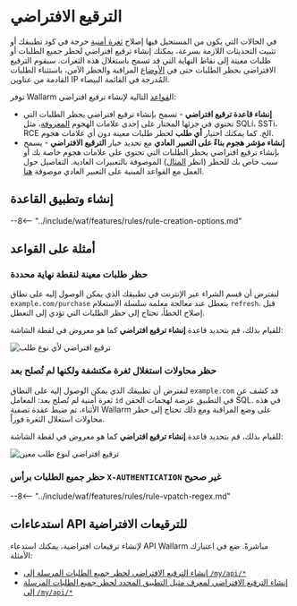 [img-vpatch-example1]:      ../../images/user-guides/rules/vpatch-rule-1.png
[img-vpatch-example2]:      ../../images/user-guides/rules/vpatch-rule-2.png
[img-regex-example1]:       ../../images/user-guides/rules/regex-rule-1.png
[rule-creation-options]:    ../../user-guides/events/analyze-attack.md#analyze-requests-in-an-event
[request-processing]:       ../../user-guides/rules/request-processing.md

# الترقيع الافتراضي

في الحالات التي يكون من المستحيل فيها إصلاح [ثغرة أمنية](../../user-guides/vulnerabilities.md) حرجة في كود تطبيقك أو تثبيت التحديثات اللازمة بسرعة، يمكنك إنشاء ترقيع افتراضي لحظر جميع الطلبات أو طلبات معينة إلى نقاط النهاية التي قد تسمح باستغلال هذه الثغرات. سيقوم الترقيع الافتراضي بحظر الطلبات حتى في [الأوضاع](../../admin-en/configure-wallarm-mode.md) المراقبة والحظر الآمن، باستثناء الطلبات القادمة من عناوين IP المُدرجة في القائمة البيضاء.

توفر Wallarm ال[قواعد](../../user-guides/rules/rules.md) التالية لإنشاء ترقيع افتراضي:

* **إنشاء قاعدة ترقيع افتراضي** - تسمح بإنشاء ترقيع افتراضي يحظر الطلبات التي تحتوي في جزئها المختار على إحدى علامات الهجوم [المعروفة](../../attacks-vulns-list.md)، مثل SQLi، SSTi، RCE الخ. كما يمكنك اختيار **أي طلب** لحظر طلبات معينة دون أي علامات هجوم.
* **إنشاء مؤشر هجوم بناءً على التعبير العادي** مع تحديد خيار **الترقيع الافتراضي** - يسمح بإنشاء ترقيع افتراضي يحظر الطلبات التي تحتوي على علامات هجوم خاصة بك أو سبب خاص بك للحظر (انظر [المثال](#blocking-all-requests-with-incorrect-x-authentication-header)) الموصوفة بالتعبيرات العادية. التفاصيل حول العمل مع القواعد المبنية على التعبير العادي موصوفة [هنا](../../user-guides/rules/regex-rule.md).

## إنشاء وتطبيق القاعدة

--8<-- "../include/waf/features/rules/rule-creation-options.md"

## أمثلة على القواعد

### حظر طلبات معينة لنقطة نهاية محددة

لنفترض أن قسم الشراء عبر الإنترنت في تطبيقك الذي يمكن الوصول إليه على نطاق `example.com/purchase` يتعطل عند معالجة معلمة سلسلة الاستعلام `refresh`. قبل إصلاح الخطأ، تحتاج إلى حظر الطلبات التي تؤدي إلى التعطل.

للقيام بذلك، قم بتحديد قاعدة **إنشاء ترقيع افتراضي** كما هو معروض في لقطة الشاشة:

![ترقيع افتراضي لأي نوع طلب][img-vpatch-example2]

### حظر محاولات استغلال ثغرة مكتشفة ولكنها لم تُصلح بعد

لنفترض أن تطبيقك الذي يمكن الوصول إليه على النطاق `example.com` قد كشف عن ثغرة أمنية لم تُصلح بعد: المعامل `id` في التطبيق عرضة لهجمات الحقن SQL. في هذه الأثناء، تم ضبط عقدة تصفية Wallarm على وضع المراقبة ومع ذلك تحتاج إلى حظر محاولات استغلال الثغرة فوراً.

للقيام بذلك، قم بتحديد قاعدة **إنشاء ترقيع افتراضي** كما هو معروض في لقطة الشاشة:

![ترقيع افتراضي لنوع طلب معين][img-vpatch-example1]

### حظر جميع الطلبات برأس `X-AUTHENTICATION` غير صحيح

--8<-- "../include/waf/features/rules/rule-vpatch-regex.md"

## استدعاءات API للترقيعات الافتراضية

لإنشاء ترقيعات افتراضية، يمكنك استدعاء API Wallarm مباشرةً. ضع في اعتبارك الأمثلة:

* [إنشاء الترقيع الافتراضي لحظر جميع الطلبات المرسلة إلى `/my/api/*`](../../api/request-examples.md#create-the-virtual-patch-to-block-all-requests-sent-to-myapi)
* [إنشاء الترقيع الافتراضي لمعرف مثيل التطبيق المحدد لحظر جميع الطلبات المرسلة إلى `/my/api/*`](../../api/request-examples.md#create-the-virtual-patch-for-a-specific-application-instance-id-to-block-all-requests-sent-to-myapi)